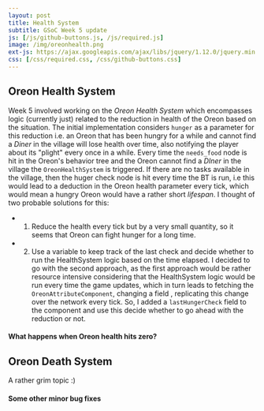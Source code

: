 ```yaml
---
layout: post
title: Health System
subtitle: GSoC Week 5 update
js: [/js/github-buttons.js, /js/required.js]
image: /img/oreonhealth.png
ext-js: https://ajax.googleapis.com/ajax/libs/jquery/1.12.0/jquery.min.js
css: [/css/required.css, /css/github-buttons.css]
---
```


## Oreon Health System
Week 5 involved working on the _Oreon Health System_ which encompasses logic (currently just) related to the reduction in health of the Oreon based on the situation. The initial implementation considers `hunger` as a parameter for this reduction i.e.
an Oreon that has been hungry for a while and cannot find a _Diner_ in the village will lose health over time, also notifying the player about its "plight" every once in a while. Every time the `needs_food` node is hit in the Oreon's behavior tree
 and the Oreon  cannot find a _DIner_ in the village the `OreonHealthSystem` is triggered. If there are no tasks available in the village, then the huger check node is hit every time the BT is run, i.e this would lead to a deduction in the Oreon health parameter
every tick, which would mean a hungry Oreon would have a rather short _lifespan_. I thought of two probable solutions for this:
- 1. Reduce the health every tick but by a very small quantity, so it seems that Oreon can fight hunger for a long time.
- 2. Use a variable to keep track of the last check and decide whether to run the HealthSystem logic based on the time elapsed.
I decided to go with the second approach, as the first approach would be rather resource intensive considering that the HealthSystem logic would be run every time the game updates, which in turn leads to fetching the `OreonAttributeComponent`, changing a field
, replicating this change over the network every tick. So, I added a `lastHungerCheck` field to the component and use this decide whether to go ahead with the reduction or not.

#### What happens when Oreon health hits zero?

## Oreon Death System
A rather grim topic :)  

#### Some other minor bug fixes